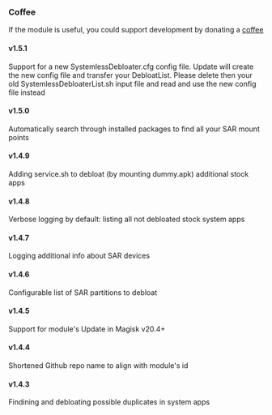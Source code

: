 ### Coffee
If the module is useful, you could support development by donating a [coffee](https://www.paypal.me/ipenzar)

#### v1.5.1

Support for a new SystemlessDebloater.cfg config file. Update will create the new config file and transfer your DebloatList. Please delete then your old SystemlessDebloaterList.sh input file and read and use the new config file instead

#### v1.5.0

Automatically search through installed packages to find all your SAR mount points

#### v1.4.9

Adding service.sh to debloat (by mounting dummy.apk) additional stock apps

#### v1.4.8

Verbose logging by default: listing all not debloated stock system apps

#### v1.4.7

Logging additional info about SAR devices

#### v1.4.6

Configurable list of SAR partitions to debloat

#### v1.4.5

Support for module's Update in Magisk v20.4+

#### v1.4.4

Shortened Github repo name to align with module's id

#### v1.4.3

Findining and debloating possible duplicates in system apps
